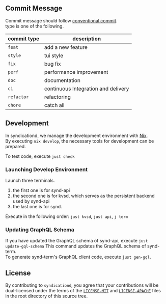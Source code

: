 ## Commit Message

Commit message should follow [conventional commit](https://www.conventionalcommits.org/en/v1.0.0/).  
type is one of the following.

| commit type | description                         |
|-------------|-------------------------------------|
| `feat`      | add a new feature                   |
| `style`     | tui style                           |
| `fix`       | bug fix                             |
| `perf`      | performance improvement             |
| `doc`       | documentation                       |
| `ci`        | continuous Integration and delivery |
| `refactor`  | refactoring                         |
| `chore`     | catch all                           |


## Development

In syndicationd, we manage the development environment with [Nix](https://nixos.org/).  
By executing `nix develop`, the necessary tools for development can be prepared.

To test code, execute `just check`

### Launching Develop Environment

Launch three terminals.  

1. the first one is for synd-api
1. the second one is for kvsd, which serves as the persistent backend used by synd-api
1. the last one is for synd.

Execute in the following order: `just kvsd`, `just api`, `j term`

### Updating GraphQL Schema

If you have updated the GraphQL schema of synd-api, execute `just update-gql-schema` This command updates the GraphQL schema of synd-term.   
To generate synd-term's GraphQL client code, execute `just gen-gql`.

## License

By contributing to `syndicationd`, you agree that your contributions will be dual-licensed under
the terms of the [`LICENSE-MIT`](./LICENSE-MIT) and [`LICENSE-APACHE`](./LICENSE-APACHE) files in the
root directory of this source tree.
